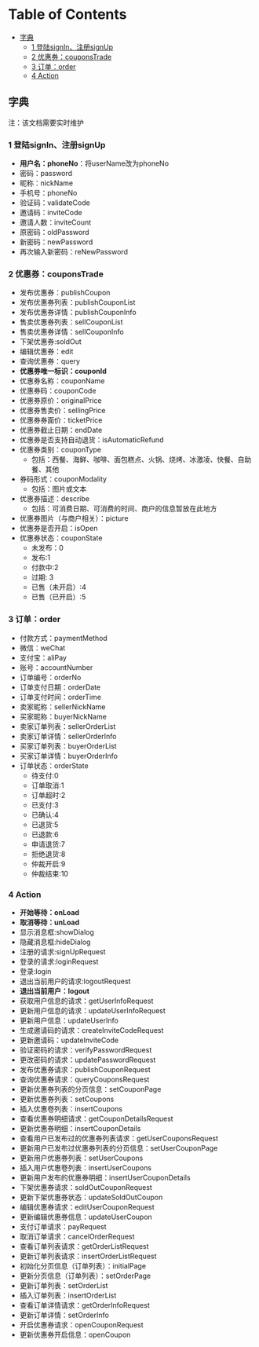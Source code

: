 [TOC]:#
# Table of Contents
- [字典](#字典)
    - [1 登陆signIn、注册signUp](#1-登陆signin注册signup)
    - [2 优惠券：couponsTrade](#2-优惠券couponstrade)
    - [3 订单：order](#3-订单order)
    - [4 Action](#4-action)

## 字典

注：该文档需要实时维护

### 1 登陆signIn、注册signUp
- **用户名：phoneNo**：将userName改为phoneNo
- 密码：password
- 昵称：nickName
- 手机号：phoneNo
- 验证码：validateCode
- 邀请码：inviteCode
- 邀请人数：inviteCount
- 原密码：oldPassword
- 新密码：newPassword
- 再次输入新密码：reNewPassword

### 2 优惠券：couponsTrade
- 发布优惠券：publishCoupon
- 发布优惠券列表：publishCouponList
- 发布优惠券详情：publishCouponInfo
- 售卖优惠券列表：sellCouponList
- 售卖优惠券详情：sellCouponInfo
- 下架优惠券:soldOut
- 编辑优惠券：edit
- 查询优惠券：query
- **优惠券唯一标识：couponId**
- 优惠券名称：couponName
- 优惠券码：couponCode
- 优惠券原价：originalPrice
- 优惠券售卖价：sellingPrice
- 优惠券券面价：ticketPrice
- 优惠券截止日期：endDate
- 优惠券是否支持自动退货：isAutomaticRefund
- 优惠券类别：couponType
  - 包括：西餐、海鲜、咖啡、面包糕点、火锅、烧烤、冰激凌、快餐、自助餐、其他
- 券码形式：couponModality
  - 包括：图片或文本
- 优惠券描述：describe
  - 包括：可消费日期、可消费的时间、商户的信息暂放在此地方
- 优惠券图片（与商户相关）：picture
- 优惠券是否开启：isOpen
- 优惠券状态：couponState
  - 未发布：0
  - 发布:1
  - 付款中:2
  - 过期: 3
  - 已售（未开启）:4
  - 已售（已开启）:5

### 3 订单：order
- 付款方式：paymentMethod
- 微信：weChat
- 支付宝：aliPay
- 账号：accountNumber
- 订单编号：orderNo
- 订单支付日期：orderDate
- 订单支付时间：orderTime
- 卖家昵称：sellerNickName
- 买家昵称：buyerNickName
- 卖家订单列表：sellerOrderList
- 卖家订单详情：sellerOrderInfo
- 买家订单列表：buyerOrderList
- 买家订单详情：buyerOrderInfo
- 订单状态：orderState
  - 待支付:0
  - 订单取消:1
  - 订单超时:2
  - 已支付:3
  - 已确认:4
  - 已退货:5
  - 已退款:6
  - 申请退货:7
  - 拒绝退货:8
  - 仲裁开启:9
  - 仲裁结束:10

### 4 Action
- **开始等待：onLoad**
- **取消等待：unLoad**
- 显示消息框:showDialog
- 隐藏消息框:hideDialog
- 注册的请求:signUpRequest
- 登录的请求:loginRequest
- 登录:login
- 退出当前用户的请求:logoutRequest
- **退出当前用户：logout**
- 获取用户信息的请求：getUserInfoRequest
- 更新用户信息的请求：updateUserInfoRequest
- 更新用户信息：updateUserInfo
- 生成邀请码的请求：createInviteCodeRequest
- 更新邀请码：updateInviteCode
- 验证密码的请求：verifyPasswordRequest
- 更改密码的请求：updatePasswordRequest
- 发布优惠券请求：publishCouponRequest
- 查询优惠券请求：queryCouponsRequest
- 更新优惠券列表的分页信息：setCouponPage
- 更新优惠券列表：setCoupons
- 插入优惠卷列表：insertCoupons
- 查看优惠券明细请求：getCouponDetailsRequest
- 更新优惠券明细：insertCouponDetails
- 查看用户已发布过的优惠券列表请求：getUserCouponsRequest
- 更新用户已发布过优惠券列表的分页信息：setUserCouponPage
- 更新用户优惠券列表：setUserCoupons
- 插入用户优惠卷列表：insertUserCoupons
- 更新用户发布的优惠券明细：insertUserCouponDetails
- 下架优惠券请求：soldOutCouponRequest
- 更新下架优惠券状态：updateSoldOutCoupon
- 编辑优惠券请求：editUserCouponRequest
- 更新编辑优惠券信息：updateUserCoupon
- 支付订单请求：payRequest
- 取消订单请求：cancelOrderRequest
- 查看订单列表请求：getOrderListRequest
- 更新订单列表请求：insertOrderListRequest
- 初始化分页信息（订单列表）：initialPage
- 更新分页信息（订单列表）：setOrderPage
- 更新订单列表：setOrderList
- 插入订单列表：insertOrderList
- 查看订单详情请求：getOrderInfoRequest
- 更新订单详情：setOrderInfo
- 开启优惠券请求：openCouponRequest
- 更新优惠券开启信息：openCoupon

